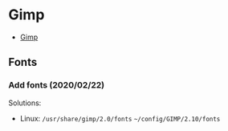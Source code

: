 # Gimp

- [Gimp](#gimp)

## Fonts
### Add fonts (2020/02/22)
Solutions:
- Linux: `/usr/share/gimp/2.0/fonts` `~/config/GIMP/2.10/fonts`
  
